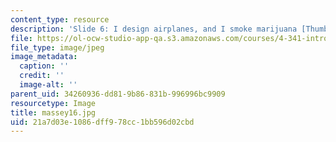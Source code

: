 ```yaml
---
content_type: resource
description: 'Slide 6: I design airplanes, and I smoke marijuana [Thumbnail]'
file: https://ol-ocw-studio-app-qa.s3.amazonaws.com/courses/4-341-introduction-to-photography-fall-2002/21a7d03e1086dff978cc1bb596d02cbd_massey16.jpg
file_type: image/jpeg
image_metadata:
  caption: ''
  credit: ''
  image-alt: ''
parent_uid: 34260936-dd81-9b86-831b-996996bc9909
resourcetype: Image
title: massey16.jpg
uid: 21a7d03e-1086-dff9-78cc-1bb596d02cbd
---
```

